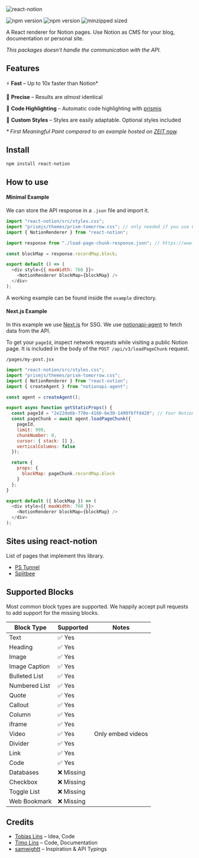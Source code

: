 ![react-notion](https://user-images.githubusercontent.com/1440854/79684011-6c948280-822e-11ea-9e23-1644903796fb.png)

![npm version](https://badgen.net/npm/v/react-notion) ![npm version](https://badgen.net/david/dep/splitbee/react-notion) ![minzipped sized](https://badgen.net/bundlephobia/minzip/react-notion)

A React renderer for Notion pages.
Use Notion as CMS for your blog, documentation or personal site.

_This packages doesn't handle the communication with the API._

## Features

⚡️ **Fast** – Up to 10x faster than Notion\*

🎯 **Precise** – Results are _almost_ identical

🔮 **Code Highlighting** – Automatic code highlighting with [prismjs](https://prismjs.com/)

🎨 **Custom Styles** – Styles are easily adaptable. Optional styles included

_\* First Meaningful Paint compared to an example hosted on [ZEIT now](https://zeit.co/now)._

## Install

```bash
npm install react-notion
```

## How to use

#### Minimal Example

We can store the API response in a `.json` file and import it.

```js
import "react-notion/src/styles.css";
import "prismjs/themes/prism-tomorrow.css"; // only needed if you use Code Blocks
import { NotionRenderer } from "react-notion";

import response from "./load-page-chunk-response.json"; // https://www.notion.so/api/v3/loadPageChunk

const blockMap = response.recordMap.block;

export default () => (
  <div style={{ maxWidth: 768 }}>
    <NotionRenderer blockMap={blockMap} />
  </div>
);
```

A working example can be found inside the `example` directory.

#### Next.js Example

In this example we use [Next.js](https://github.com/zeit/next.js) for SSG. We use [notionapi-agent](https://github.com/dragonman225/notionapi-agent) to fetch data from the API.

To get your `pageId`, inspect network requests while visiting a public Notion page. It is included in the body of the `POST /api/v3/loadPageChunk` request.

`/pages/my-post.jsx`

```js
import "react-notion/src/styles.css";
import "prismjs/themes/prism-tomorrow.css";
import { NotionRenderer } from "react-notion";
import { createAgent } from "notionapi-agent";

const agent = createAgent();

export async function getStaticProps() {
  const pageId = "2e22de6b-770e-4166-be30-1490f6ffd420"; // Your Notion Page ID
  const pageChunk = await agent.loadPageChunk({
    pageId,
    limit: 999,
    chunkNumber: 0,
    cursor: { stack: [] },
    verticalColumns: false
  });

  return {
    props: {
      blockMap: pageChunk.recordMap.block
    }
  };
}

export default ({ blockMap }) => (
  <div style={{ maxWidth: 768 }}>
    <NotionRenderer blockMap={blockMap} />
  </div>
);
```

## Sites using react-notion

List of pages that implement this library.

- [PS Tunnel](https://pstunnel.com/blog)
- [Splitbee](https://splitbee.io/blog)

## Supported Blocks

Most common block types are supported. We happily accept pull requests to add support for the missing blocks.

| Block Type    | Supported  | Notes             |
| ------------- | ---------- | ----------------- |
| Text          | ✅ Yes     |                   |
| Heading       | ✅ Yes     |                   |
| Image         | ✅ Yes     |                   |
| Image Caption | ✅ Yes     |                   |
| Bulleted List | ✅ Yes     |                   |
| Numbered List | ✅ Yes     |                   |
| Quote         | ✅ Yes     |                   |
| Callout       | ✅ Yes     |                   |
| Column        | ✅ Yes     |                   |
| iframe        | ✅ Yes     |                   |
| Video         | ✅ Yes     | Only embed videos |
| Divider       | ✅ Yes     |                   |
| Link          | ✅ Yes     |                   |
| Code          | ✅ Yes     |                   |
| Databases     | ❌ Missing |                   |
| Checkbox      | ❌ Missing |                   |
| Toggle List   | ❌ Missing |                   |
| Web Bookmark  | ❌ Missing |                   |

## Credits

- [Tobias Lins](https://tobi.sh) – Idea, Code
- [Timo Lins](https://timo.sh) – Code, Documentation
- [samwightt](https://github.com/samwightt) – Inspiration & API Typings
